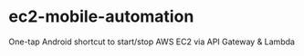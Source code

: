 # ec2-mobile-automation
One-tap Android shortcut to start/stop AWS EC2 via API Gateway &amp; Lambda
